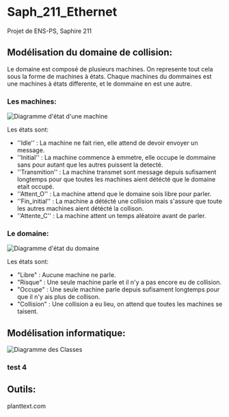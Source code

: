 # Saph_211_Ethernet
Projet de ENS-PS, Saphire 211

## Modélisation du domaine de collision:
Le domaine est composé de plusieurs machines. On represente tout cela sous la forme de machines à états. Chaque machines du dommaines est une machines à états differente, et le dommaine en est une autre.

### Les machines:

![Diagramme d'état d'une machine](http://www.plantuml.com/plantuml/proxy?cache=no&src=https://raw.github.com/EmileClement/Saph_211_Ethernet/master/asset/etat_machine.uml&fmt=svg)

Les états sont:
* ''Idle'' : La machine ne fait rien, elle attend de devoir envoyer un message.
* ''Initial'' : La machine commence à emmetre, elle occupe le dommaine sans pour autant que les autres puissent la detecté.
* ''Transmition'' : La machine transmet sont message depuis sufisament longtemps pour que toutes les machines aient détécté que le domaine etait occupé.
* ''Attent_O'' : La machine attend que le domaine sois libre pour parler.
* ''Fin_initial'' : La machine a détécté une collision mais s'assure que toute les autres machines aient détécté la collison.
* ''Attente_C'' : La machine attent un temps aléatoire avant de parler.

### Le domaine:

![Diagramme d'état du domaine](http://www.plantuml.com/plantuml/proxy?cache=no&src=https://raw.github.com/EmileClement/Saph_211_Ethernet/master/asset/etat_domaine.uml&fmt=svg)

Les états sont:
* "Libre" : Aucune machine ne parle.
* "Risque" : Une seule machine parle et il n'y a pas encore eu de collision.
* "Occupe" : Une seule machine parle depuis sufisament longtemps pour que il n'y ais plus de collison.
* "Collision" : Une collision a eu lieu, on attend que toutes les machines se taisent.

## Modélisation informatique:

![Diagramme des Classes](http://www.plantuml.com/plantuml/proxy?cache=no&src=https://raw.github.com/EmileClement/Saph_211_Ethernet/master/asset/class.uml&fmt=svg)

### test 4

## Outils:
planttext.com
